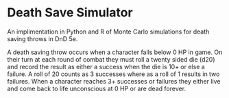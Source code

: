 # Death Save Simulator

An implimentation in Python and R of Monte Carlo simulations for death saving throws in DnD 5e.

A death saving throw occurs when a character falls below 0 HP in game. On their turn at each round of combat they must roll a twenty sided die (d20) and record the result as either a success when the die is 10+ or else a failure. A roll of 20 counts as 3 successes where as a roll of 1 results in two failures. When a character reaches 3+ successes or failures they either live and come back to life unconscious at 0 HP or are dead forever. 
